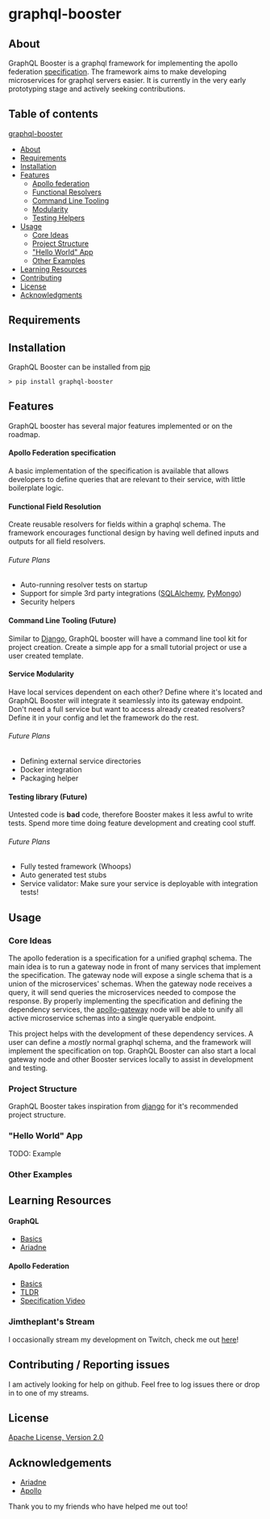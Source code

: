 # graphql-booster

## About
GraphQL Booster is a graphql framework for implementing the 
apollo federation [specification](https://www.apollographql.com/docs/apollo-server/federation/introduction/).
The framework aims to make developing microservices for graphql servers easier. 
It is currently in the very early prototyping stage and actively seeking contributions.

## Table of contents
[graphql-booster](#graphql-booster)
* [About](#about)
* [Requirements](#requirements)
* [Installation](#installation)
* [Features](#features)
    * [Apollo federation](#apollo-federation-specification)
    * [Functional Resolvers](#functional-field-resolution)
    * [Command Line Tooling](#command-line-tooling-future)
    * [Modularity](#service-modularity)
    * [Testing Helpers](#testing-library-future)
* [Usage](#usage)
    * [Core Ideas](#core-ideas)
    * [Project Structure](#project-structure)
    * ["Hello World" App](#hello-world-app)
    * [Other Examples](#other-examples)
* [Learning Resources](#learning-resources)
* [Contributing](#contributing--reporting-issues)
* [License](#license)
* [Acknowledgments](#acknowledgements)

## Requirements

## Installation

GraphQL Booster can be installed from [pip](https://pypi.org/project/pip/)

```
> pip install graphql-booster
``` 

## Features
GraphQL booster has several major features implemented or on the roadmap.

#### Apollo Federation specification
A basic implementation of the specification is available that allows developers to 
define queries that are relevant to their service, with little boilerplate logic. 

#### Functional Field Resolution
Create reusable resolvers for fields within a graphql schema. 
The framework encourages functional design by having well defined 
inputs and outputs for all field resolvers.

###### Future Plans
* Auto-running resolver tests on startup
* Support for simple 3rd party integrations ([SQLAlchemy](https://www.sqlalchemy.org/), [PyMongo](https://api.mongodb.com/python/current/))
* Security helpers

#### Command Line Tooling (Future)
Similar to [Django](https://www.djangoproject.com/), GraphQL booster will have a command line tool kit for project creation. 
Create a simple app for a small tutorial project or use a user created template.

#### Service Modularity
Have local services dependent on each other? Define where it's located and GraphQL Booster will integrate it seamlessly into 
its gateway endpoint. Don't need a full service but want to access already created resolvers? 
Define it in your config and let the framework do the rest. 

###### Future Plans
* Defining external service directories
* Docker integration
* Packaging helper

#### Testing library (Future)
Untested code is **bad** code, therefore Booster makes it less awful to write tests. Spend more time doing feature development
and creating cool stuff.

###### Future Plans
* Fully tested framework (Whoops)
* Auto generated test stubs
* Service validator: Make sure your service is deployable with integration tests!

## Usage
### Core Ideas
The apollo federation is a specification for a unified graphql schema. The main idea
is to run a gateway node in front of many services that implement the specification. The gateway node will expose a single 
schema that is a union of the microservices' schemas. When the gateway node receives a query, it will send queries the microservices
needed to compose the response. By properly implementing the specification and defining the dependency services, 
the [apollo-gateway](https://github.com/apollographql/apollo-server/tree/master/packages/apollo-gateway)
node will be able to unify all active microservice schemas into a single queryable endpoint.

This project helps with the development of these dependency services. A user can define a *mostly* normal graphql schema,
and the framework will implement the specification on top. GraphQL Booster can also start a local gateway node and other 
Booster services locally to assist in development and testing. 

### Project Structure
GraphQL Booster takes inspiration from [django](https://www.djangoproject.com/) for it's recommended project structure.
 
### "Hello World" App
TODO: Example
### Other Examples

## Learning Resources
#### GraphQL
* [Basics](https://graphql.org/)
* [Ariadne](https://ariadnegraphql.org/docs/intro)
#### Apollo Federation
* [Basics](https://www.apollographql.com/docs/apollo-server/federation/introduction/)
* [TLDR](https://www.codewall.co.uk/an-introduction-tutorial-to-apollo-graphql-federation/)
* [Specification Video](https://www.youtube.com/watch?v=lRI0HfXBAm8)
### Jimtheplant's Stream
I occasionally stream my development on Twitch,
check me out [here](https://www.twitch.tv/jimtheplant)!

## Contributing / Reporting issues
I am actively looking for help on github. Feel free to log issues there or drop in
to one of my streams.
 
## License

[Apache License, Version 2.0](http://www.apache.org/licenses/LICENSE-2.0.html)

## Acknowledgements
* [Ariadne](https://ariadnegraphql.org)
* [Apollo](https://www.apollographql.com/)

Thank you to my friends who have helped me out too!
